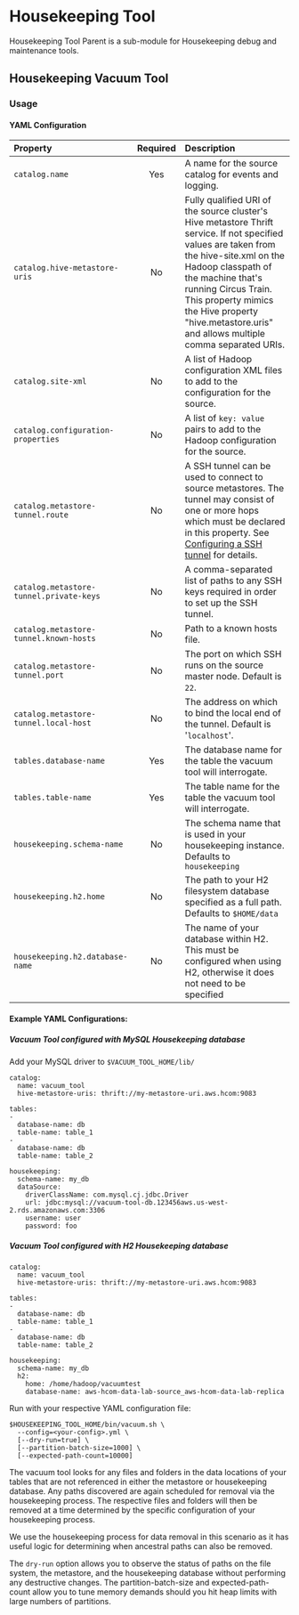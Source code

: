 # Housekeeping Tool

Housekeeping Tool Parent is a sub-module for Housekeeping debug and maintenance tools.

## Housekeeping Vacuum Tool

### Usage

#### YAML Configuration

|Property|Required|Description|
|:----|:----:|:----|
|`catalog.name`|Yes|A name for the source catalog for events and logging.|
|`catalog.hive-metastore-uris`|No|Fully qualified URI of the source cluster's Hive metastore Thrift service. If not specified values are taken from the hive-site.xml on the Hadoop classpath of the machine that's running Circus Train. This property mimics the Hive property "hive.metastore.uris" and allows multiple comma separated URIs.|
|`catalog.site-xml`|No|A list of Hadoop configuration XML files to add to the configuration for the source.|
|`catalog.configuration-properties`|No|A list of `key: value` pairs to add to the Hadoop configuration for the source.|
|`catalog.metastore-tunnel.route`|No|A SSH tunnel can be used to connect to source metastores. The tunnel may consist of one or more hops which must be declared in this property. See [Configuring a SSH tunnel](#configuring-a-ssh-tunnel) for details.|
|`catalog.metastore-tunnel.private-keys`|No|A comma-separated list of paths to any SSH keys required in order to set up the SSH tunnel.|
|`catalog.metastore-tunnel.known-hosts`|No|Path to a known hosts file.|
|`catalog.metastore-tunnel.port`|No|The port on which SSH runs on the source master node. Default is `22`.|
|`catalog.metastore-tunnel.local-host`|No|The address on which to bind the local end of the tunnel. Default is '`localhost`'.|
|`tables.database-name`|Yes| The database name for the table the vacuum tool will interrogate.|
|`tables.table-name`|Yes| The table name for the table the vacuum tool will interrogate.|
|`housekeeping.schema-name`|No|The schema name that is used in your housekeeping instance. Defaults to `housekeeping` |
|`housekeeping.h2.home`|No| The path to your H2 filesystem database specified as a full path. Defaults to `$HOME/data`|
|`housekeeping.h2.database-name`|No| The name of your database within H2. This must be configured when using H2, otherwise it does not need to be specified |

#### Example YAML Configurations:

##### Vacuum Tool configured with MySQL Housekeeping database

Add your MySQL driver to `$VACUUM_TOOL_HOME/lib/`

    catalog:
      name: vacuum_tool
      hive-metastore-uris: thrift://my-metastore-uri.aws.hcom:9083

    tables:
    -
      database-name: db
      table-name: table_1
    -
      database-name: db
      table-name: table_2

    housekeeping:
      schema-name: my_db
      dataSource:
        driverClassName: com.mysql.cj.jdbc.Driver
        url: jdbc:mysql://vacuum-tool-db.123456aws.us-west-2.rds.amazonaws.com:3306
        username: user
        password: foo


##### Vacuum Tool configured with H2 Housekeeping database

    catalog:
      name: vacuum_tool
      hive-metastore-uris: thrift://my-metastore-uri.aws.hcom:9083

    tables:
    -
      database-name: db
      table-name: table_1
    -
      database-name: db
      table-name: table_2

    housekeeping:
      schema-name: my_db
      h2:
        home: /home/hadoop/vacuumtest
        database-name: aws-hcom-data-lab-source_aws-hcom-data-lab-replica



Run with your respective YAML configuration file:

    $HOUSEKEEPING_TOOL_HOME/bin/vacuum.sh \
      --config=<your-config>.yml \
      [--dry-run=true] \
      [--partition-batch-size=1000] \
      [--expected-path-count=10000]

The vacuum tool looks for any files and folders in the data locations of your tables that are not referenced in either the metastore or housekeeping database. Any paths discovered are again scheduled for removal via the housekeeping process. The respective files and folders will then be removed at a time determined by the specific configuration of your housekeeping process.

We use the housekeeping process for data removal in this scenario as it has useful logic for determining when ancestral paths can also be removed.

The `dry-run` option allows you to observe the status of paths on the file system, the metastore, and the housekeeping database without performing any destructive changes. The partition-batch-size and expected-path-count allow you to tune memory demands should you hit heap limits with large numbers of partitions.

